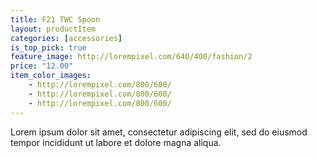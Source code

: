 ```yaml
---
title: F21 TWC Spoon
layout: productItem
categories: [accessories]
is_top_pick: true
feature_image: http://lorempixel.com/640/400/fashion/2
price: "12.00"
item_color_images:
    - http://lorempixel.com/800/600/
    - http://lorempixel.com/800/600/
    - http://lorempixel.com/800/600/
---
```


Lorem ipsum dolor sit amet, consectetur adipiscing elit, sed do eiusmod tempor incididunt ut labore et dolore magna aliqua.
